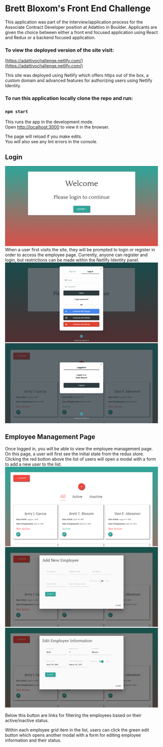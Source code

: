 # Brett Bloxom's Front End Challenge

This application was part of the interview/application process for the Associate Contract Developer position at Adattivo in Boulder. 
Applicants are given the choice between either a front end focused application using React and Redux or a backend focused application. 

### To view the deployed version of the site visit:

[https://adattivochallenge.netlify.com/](https://adattivochallenge.netlify.com/)

This site was deployed using Netlify which offers https out of the box, a custom domain and advanced features for authorizing users using Netlify Identity.

### To run this application locally clone the repo and run:

### `npm start`

This runs the app in the development mode.<br>
Open [http://localhost:3000](http://localhost:3000) to view it in the browser.

The page will reload if you make edits.<br>
You will also see any lint errors in the console.

## Login 

![Login](src/screenshots/login-landing.png)
When a user first visits the site, they will be prompted to login or register in order to access the employee page. Currently, anyone can register and login,
but restrictions can be made within the Netlify Identity panel. 
![Login Modal](src/screenshots/login-modal.png)
![Logged in](src/screenshots/logged-in.png)


## Employee Management Page

Once logged in, you will be able to view the employee management page. On this page, a user will first see the initial state from the redux store. Clicking the red button 
above the list of users will open a modal with a form to add a new user to the list. 
![Home](src/screenshots/home.png)
![Add](src/screenshots/add.png)
![Edit](src/screenshots/edit.png)

Below this button are links for filtering the employees based on their active/inactive status.

Within each employee grid item in the list, users can click the green edit button which opens another modal with a form for editing employee information and their status.



